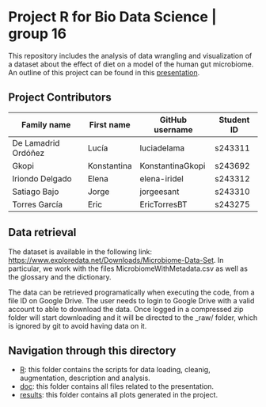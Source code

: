 # Project R for Bio Data Science | group 16 

This repository includes the analysis of data wrangling and visualization of a dataset about the effect of diet on a model of the human gut microbiome. An outline of this project can be found in this [presentation](https://raw.githack.com/rforbiodatascience24/group_16_project/main/doc/presentation.html).

## Project Contributors

| Family name | First name | GitHub username | Student ID |
|----------|----------|----------|----------|
| De Lamadrid Ordóñez | Lucía | luciadelama | s243311 |
| Gkopi | Konstantina | KonstantinaGkopi | s243692 |
| Iriondo Delgado | Elena | elena-iridel | s243312 |
| Satiago Bajo | Jorge | jorgeesant | s243310 |
| Torres García | Eric | EricTorresBT | s243275 |

## Data retrieval 
The dataset is available in the following link: https://www.exploredata.net/Downloads/Microbiome-Data-Set. In particular, we work with the files MicrobiomeWithMetadata.csv as well as the glossary and the dictionary. 

The data can be retrieved programatically when executing the code, from a file ID on Google Drive. The user needs to login to Google Drive with a valid account to able to download the data. Once logged in a compressed zip folder will start downloading and it will be directed to the _raw/ folder, which is ignored by git to avoid having data on it.  

## Navigation through this directory 
* [R](https://github.com/rforbiodatascience24/group_16_project/tree/main/R): this folder contains the scripts for data loading, cleanig, augmentation, description and analysis.
* [doc](https://github.com/rforbiodatascience24/group_16_project/tree/main/doc): this folder contains all files related to the presentation.
* [results](https://github.com/rforbiodatascience24/group_16_project/tree/main/results): this folder contains all plots generated in the project.
